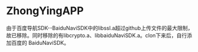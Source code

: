 # ZhongYingAPP

由于百度导航SDK--BaiduNaviSDK中的libssl.a超过github上传文件的最大限制，故已移除。同时移除的有libcrypto.a、libbaiduNaviSDK.a。clon下来后，自行添加百度的 BaiduNaviSDK。
